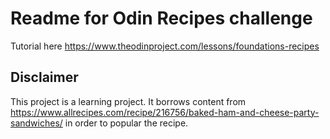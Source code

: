 # Readme for Odin Recipes challenge 

Tutorial here https://www.theodinproject.com/lessons/foundations-recipes

## Disclaimer

This project is a learning project. It borrows content from https://www.allrecipes.com/recipe/216756/baked-ham-and-cheese-party-sandwiches/ in order to popular the recipe.